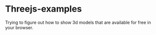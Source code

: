 # Threejs-examples
Trying to figure out how to show 3d models that are available for free in your browser.
